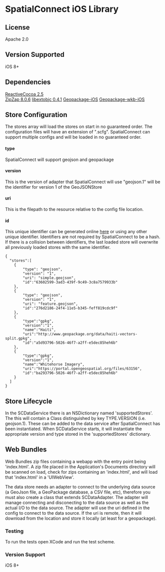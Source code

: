 # SpatialConnect iOS Library

## License

Apache 2.0

## Version Supported

iOS 8+

## Dependencies

[ReactiveCocoa 2.5](https://github.com/ReactiveCocoa/ReactiveCocoa)  
[ZipZap 8.0.6](https://github.com/pixelglow/ZipZap)
[libextobjc 0.4.1](https://github.com/jspahrsummers/libextobjc)
[Geopackage-iOS](https://github.com/boundlessgeo/geopackage-ios)
[Geopackage-wkb-iOS](https://github.com/boundlessgeo/geopackage-wkb-ios)

## Store Configuration
The stores array will load the stores on start in no guaranteed order. The configuration files will have an extension of ".scfg". SpatialConnect can support multiple configs and will be loaded in no guaranteed order.

#### type ####
SpatialConnect will support geojson and geopackage
#### version ####
This is the version of adapter that SpatialConnect will use "geojson.1" will be the identifier for version 1 of the GeoJSONStore
#### uri ####
This is the filepath to the resource relative to the config file location.
#### id ####
This unique identifier can be generated online [here](https://guidgenerator.com) or using any other unique identifier. Identifiers are not required by SpatialConnect to be a hash. If there is a collision between identifiers, the last loaded store will overwrite all previously loaded stores with the same identifier. 

    {
      "stores":[
        {
            "type": "geojson",
            "version": "1",
            "uri": "simple.geojson",
            "id":"63602599-3ad3-439f-9c49-3c8a7579933b"
        },
        {
            "type": "geojson",
            "version": "1",
            "uri": "feature.geojson",
            "id":"276d2186-24f4-11e5-b345-feff819cdc9f"
        },   
		{
			"type":"gpkg",
			"version":"1",
			"name":"Haiti",
			"uri":"http://www.geopackage.org/data/haiti-vectors-split.gpkg",
			"id":"a5d93796-5026-46f7-a2ff-e5dec85heh6b"
		},
		{
			"type":"gpkg",
			"version":"1",
			"name":"Whitehorse Imagery",
			"uri":"https://portal.opengeospatial.org/files/63156",
			"id":"ba293796-5026-46f7-a2ff-e5dec85heh6b"
		}
      ]
    }

## Store Lifecycle

In the SCDataService there is an NSDictionary named 'supportedStores'. The this will contain a Class distinguished by key TYPE.VERSION (i.e. geojson.1). These can be added to the data service after SpatialConnect has been instantiated. When SCDataService starts, it will instantiate the appropriate version and type stored in the 'supportedStores' dictionary. 

## Web Bundles

Web Bundles zip files containing a webapp with the entry point being 'index.html'. A zip file placed in the Application's Documents directory will be scanned on load, check for zips containing an 'index.html', and will load that 'index.html' in a 'UIWebView'.

The data store needs an adapter to connect to the underlying data source (a GeoJson file, a GeoPackage database, a CSV file, etc), therefore you must also create a class that extends SCDataAdapter.  The adapter will manage connecting and disconecting to the data source as well as the actual I/O to the data source.  The adapter will use the uri defined in the config to connect to the data source.  If the uri is remote, then it will download from the location and store it locally (at least for a geopackage).  

### Testing

To run the tests open XCode and run the test scheme.

### Version Support
iOS 8+
